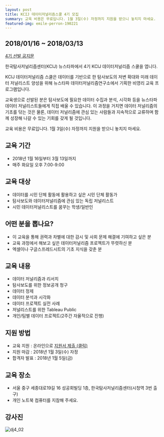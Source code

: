 ```yaml
---
layout: post
title: KCIJ 데이터저널리즘스쿨 4기 모집
summary: 교육 비용은 무료입니다. 1월 3일(수) 자정까지 지원을 받으니 놓치지 마세요.
featured-img: emile-perron-190221
---
```


## 2018/01/16 ~ 2018/03/13

[4기 선발 공지문](https://kcij.org/board/notice/624) 

한국탐사저널리즘센터(KCIJ) 뉴스타파에서 4기 KCIJ 데이터저널리즘 스쿨을 엽니다.

KCIJ 데이터저널리즘 스쿨은 데이터를 기반으로 한 탐사보도의 저변 확대와 미래 데이터 저널리스트 양성을 위해 뉴스타파 데이터저널리즘연구소에서 기획한 비영리 교육 프로그램입니다.

교육생으로 선발된 분은 탐사보도에 필요한 데이터 수집과 분석, 시각화 등을 뉴스타파 데이터 저널리스트들에게 직접 배울 수 있습니다. 이 과정을 거치면 데이터 저널리즘의 기초를 닦는 것은 물론, 데이터 저널리즘에 관심 있는 사람들과 지속적으로 교류하며 함께 성장해 나갈 수 있는 기회를 갖게 될 것입니다.

교육 비용은 무료입니다. 1월 3일(수) 자정까지 지원을 받으니 놓치지 마세요.

## **교육 기간**

- 2018년 1월 16일부터 3월 13일까지
- 매주 화요일 오후 7:00-9:00

## **교육 대상**

- 데이터를 시민 단체 활동에 활용하고 싶은 시민 단체 활동가
- 탐사보도와 데이터저널리즘에 관심 있는 독립 저널리스트
- 시민 데이터저널리스트를 꿈꾸는 학생/일반인

## **어떤 분을 뽑나요?**

- 이 교육을 통해 권력과 차별에 대한 감시 및 사회 문제 해결에 기여하고 싶은 분
- 교육 과정에서 해보고 싶은 데이터저널리즘 프로젝트가 뚜렷하신 분
- 엑셀이나 구글스프레드시트의 기초 지식을 갖춘 분

## **교육 내용**

- 데이터 저널리즘과 리서치
- 탐사보도를 위한 정보공개 청구
- 데이터 정제
- 데이터 분석과 시각화
- 데이터 프로젝트 실전 사례
- 저널리스트를 위한 Tableau Public
- 개인/팀별 데이터 프로젝트(2주간 자율적으로 진행)

## **지원 방법**

- 교육 지원 : 온라인으로 [지원서 제출 (클릭)](https://docs.google.com/forms/d/e/1FAIpQLSdobHQelssu4Dt3YiuCtY6sYeLneLZbEAMdET8RtzNNOj7-zQ/viewform?c=0&w=1)
- 지원 마감 : 2018년 1월 3일(수) 자정
- 합격자 발표 : 2018년 1월 5일(금)

## **교육 장소**

- 서울 중구 세종대로19길 16 성공회빌딩 1층, 한국탐사저널리즘센터(시청역 3번 출구)
- 개인 노트북 컴퓨터를 지참해 주세요.

## **강사진**

![dj4_02](http://welcome.newstapa.org/wp-content/uploads/dj4_02.jpg)

